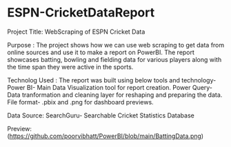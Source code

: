 # ESPN-CricketDataReport

Project Title: WebScraping of ESPN Cricket Data

Purpose : The project shows how we can use web scraping to get data from online sources and use it to make a report on PowerBI. The report showcases batting, bowling and fielding data for various players along with the time span they were active in the sports.

Technolog Used : The report was built using below tools and technology-
  Power BI- Main Data Visualization tool for report creation.
  Power Query- Data tranformation and cleaning layer for reshaping and preparing the data.
  File format- .pbix and .png for dashboard previews.

Data Source: SearchGuru- Searchable Cricket Statistics Database

Preview: 
(https://github.com/poorvibhatt/PowerBI/blob/main/BattingData.png)








